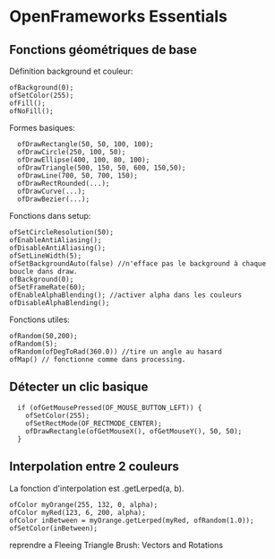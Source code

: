 # OpenFrameworks Essentials


## Fonctions géométriques de base

Définition background et couleur:

    ofBackground(0);
    ofSetColor(255);
    ofFill();
    ofNoFill();


Formes basiques:

      ofDrawRectangle(50, 50, 100, 100);
      ofDrawCircle(250, 100, 50);
      ofDrawEllipse(400, 100, 80, 100);
      ofDrawTriangle(500, 150, 50, 600, 150,50);
      ofDrawLine(700, 50, 700, 150);
      ofDrawRectRounded(...);
      ofDrawCurve(...);
      ofDrawBezier(...);

Fonctions dans setup:

    ofSetCircleResolution(50);
    ofEnableAntiAliasing();
    ofDisableAntiAliasing();
    ofSetLineWidth(5);
    ofSetBackgroundAuto(false) //n'efface pas le background à chaque boucle dans draw.
    ofBackground(0);
    ofSetFrameRate(60);
    ofEnableAlphaBlending(); //activer alpha dans les couleurs
    ofDisableAlphaBlending();


Fonctions utiles:

    ofRandom(50,200);
    ofRandom(5);
    ofRandom(ofDegToRad(360.0)) //tire un angle au hasard
    ofMap() // fonctionne comme dans processing.


## Détecter un clic basique

      if (ofGetMousePressed(OF_MOUSE_BUTTON_LEFT)) {
        ofSetColor(255);
        ofSetRectMode(OF_RECTMODE_CENTER);
        ofDrawRectangle(ofGetMouseX(), ofGetMouseY(), 50, 50);
      }

## Interpolation entre 2 couleurs

La fonction d'interpolation est .getLerped(a, b).

    ofColor myOrange(255, 132, 0, alpha);
    ofColor myRed(123, 6, 200, alpha);
    ofColor inBetween = myOrange.getLerped(myRed, ofRandom(1.0));
    ofSetColor(inBetween);



reprendre a
    Fleeing Triangle Brush: Vectors and Rotations
